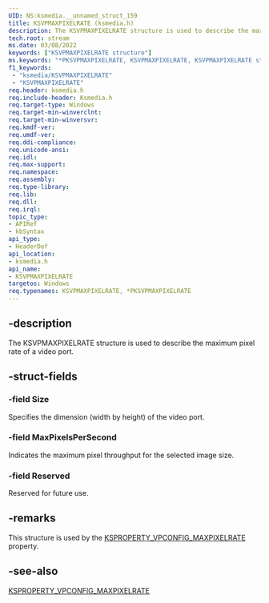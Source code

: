 ```yaml
---
UID: NS:ksmedia.__unnamed_struct_159
title: KSVPMAXPIXELRATE (ksmedia.h)
description: The KSVPMAXPIXELRATE structure is used to describe the maximum pixel rate of a video port.
tech.root: stream
ms.date: 03/08/2022
keywords: ["KSVPMAXPIXELRATE structure"]
ms.keywords: "*PKSVPMAXPIXELRATE, KSVPMAXPIXELRATE, KSVPMAXPIXELRATE structure [Streaming Media Devices], PKSVPMAXPIXELRATE, PKSVPMAXPIXELRATE structure pointer [Streaming Media Devices], dvdref_c9ca0c83-e189-48b3-a798-95456c07ae0b.xml, ksmedia/KSVPMAXPIXELRATE, ksmedia/PKSVPMAXPIXELRATE, stream.ksvpmaxpixelrate"
f1_keywords:
 - "ksmedia/KSVPMAXPIXELRATE"
 - "KSVPMAXPIXELRATE"
req.header: ksmedia.h
req.include-header: Ksmedia.h
req.target-type: Windows
req.target-min-winverclnt: 
req.target-min-winversvr: 
req.kmdf-ver: 
req.umdf-ver: 
req.ddi-compliance: 
req.unicode-ansi: 
req.idl: 
req.max-support: 
req.namespace: 
req.assembly: 
req.type-library: 
req.lib: 
req.dll: 
req.irql: 
topic_type:
- APIRef
- kbSyntax
api_type:
- HeaderDef
api_location:
- ksmedia.h
api_name:
- KSVPMAXPIXELRATE
targetos: Windows
req.typenames: KSVPMAXPIXELRATE, *PKSVPMAXPIXELRATE
---
```


## -description

The KSVPMAXPIXELRATE structure is used to describe the maximum pixel rate of a video port.

## -struct-fields

### -field Size

Specifies the dimension (width by height) of the video port.

### -field MaxPixelsPerSecond

Indicates the maximum pixel throughput for the selected image size.

### -field Reserved

Reserved for future use.

## -remarks

This structure is used by the [KSPROPERTY_VPCONFIG_MAXPIXELRATE](/windows-hardware/drivers/stream/ksproperty-vpconfig-maxpixelrate) property.

## -see-also

[KSPROPERTY_VPCONFIG_MAXPIXELRATE](/windows-hardware/drivers/stream/ksproperty-vpconfig-maxpixelrate)
